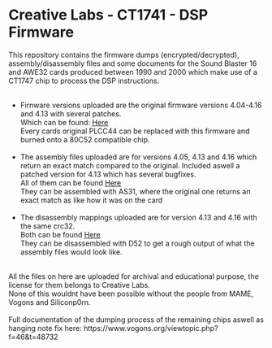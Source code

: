 # Creative Labs - CT1741 - DSP Firmware

This repository contains the firmware dumps (encrypted/decrypted), assembly/disassembly files and some documents for the Sound Blaster 16 and AWE32 cards produced between 1990 and 2000 which make use of a CT1747 chip to process the DSP instructions.<br>
<br>
- Firnware versions uploaded are the original firmware versions 4.04-4.16 and 4.13 with several patches.<br>
  Which can be found: [Here](https://github.com/S95Sedan/CT1747_DSP/tree/main/firmware)<br>
  Every cards original PLCC44 can be replaced with this firmware and burned onto a 80C52 compatible chip.<br>
  <br>
- The assembly files uploaded are for versions 4.05, 4.13 and 4.16 which return an exact match compared to the original. Included aswell a patched version for 4.13 which has several bugfixes.<br>
  All of them can be found [Here](https://github.com/S95Sedan/CT1747_DSP/tree/main/assembly)<br>
  They can be assembled with AS31, where the original one returns an exact match as like how it was on the card<br>
  <br>
- The disassembly mappings uploaded are for version 4.13 and 4.16 with the same crc32.<br>
  Both can be found [Here](https://github.com/S95Sedan/CT1747_DSP/tree/main/disassembly)<br>
  They can be disassembled with D52 to get a rough output of what the assembly files would look like.<br>
<br>
All the files on here are uploaded for archival and educational purpose, the license for them belongs to Creative Labs.<br>
None of this wouldnt have been possible without the people from MAME, Vogons and Siliconp0rn.<br>
<br>
Full documentation of the dumping process of the remaining chips aswell as hanging note fix here: https://www.vogons.org/viewtopic.php?f=46&t=48732
